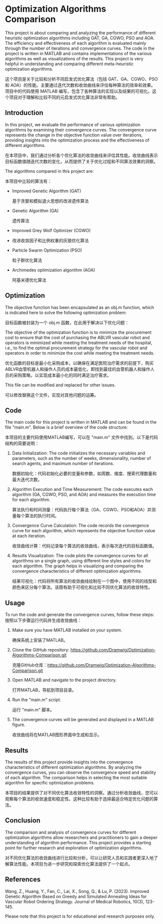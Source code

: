 # Optimization Algorithms Comparison

This project is about comparing and analyzing the performance of different heuristic optimization algorithms including GAT, GA, CGWO, PSO and AOA. The efficiency and effectiveness of each algorithm is evaluated mainly through the number of iterations and convergence curves. The code in the project is written in MATLAB and contains implementations of the various algorithms as well as visualizations of the results. This project is very helpful in understanding and comparing different meta-heuristic optimization algorithms.

这个项目是关于比较和分析不同启发式优化算法（包括 GAT、GA、CGWO、PSO 和 AOA）的性能。主要通过迭代次数和收敛曲线来评估每种算法的效率和效果。项目中的代码使用 MATLAB 编写，包含了各种算法的实现以及结果的可视化。这个项目对于理解和比较不同的元启发式优化算法非常有帮助。

## Introduction

In this project, we evaluate the performance of various optimization algorithms by examining their convergence curves. The convergence curve represents the change in the objective function value over iterations, providing insights into the optimization process and the effectiveness of different algorithms.

在本项目中，我们通过分析各个优化算法的收敛曲线来评估其性能。收敛曲线表示目标函数值随迭代次数的变化，从而提供了关于优化过程和不同算法效果的洞察。

The algorithms compared in this project are:

本项目中比较的算法有：

- Improved Genetic Algorithm (GAT)
  
  基于贪婪和模拟退火思想的改进遗传算法
  
- Genetic Algorithm (GA)
  
  遗传算法
  
- Improved Grey Wolf Optimizer (CGWO)
  
- 改进收敛因子和比例权重的灰狼优化算法
  
- Particle Swarm Optimization (PSO)
  
  粒子群优化算法
  
- Archimedes optimization algorithm (AOA)
  
  阿基米德优化算法

## Optimization

The objective function has been encapsulated as an obj.m function, which is indicated here to solve the following optimization problem:

目标函数被封装为一个 obj.m 函数，在此用于解决以下优化问题：

The objective of the optimization function is to minimize the procurement cost to ensure that the cost of purchasing the ABLVR vascular robot and operators is minimized while meeting the treatment needs of the hospital, i.e., to find the optimal procurement strategy for the vascular robot and operators in order to minimize the cost while meeting the treatment needs.

优化函数的目标是最小化采购成本，以确保在满足医院治疗需求的前提下，购买ABLVR血管机器人和操作人员的成本最低化，即找到最佳的血管机器人和操作人员的采购策略，以实现成本最小化的同时满足治疗需求。

This file can be modified and replaced for other issues.

可以修改替换这个文件，实现对其他问题的运筹。

## Code

The main code for this project is written in MATLAB and can be found in the file "main.m". Below is a brief overview of the code structure:

本项目的主要代码使用MATLAB编写，可以在 "main.m" 文件中找到。以下是代码结构的简要说明：

1. Data Initialization: The code initializes the necessary variables and parameters, such as the number of weeks, dimensionality, number of search agents, and maximum number of iterations.

   数据初始化：代码初始化必要的变量和参数，如周数、维度、搜索代理数量和最大迭代次数。

2. Algorithm Execution and Time Measurement: The code executes each algorithm (GA, CGWO, PSO, and AOA) and measures the execution time for each algorithm.

   算法执行和时间测量：代码执行每个算法（GA、CGWO、PSO和AOA）并测量每个算法的执行时间。

3. Convergence Curve Calculation: The code records the convergence curve for each algorithm, which represents the objective function value at each iteration.

   收敛曲线计算：代码记录每个算法的收敛曲线，表示每次迭代的目标函数值。
   
4. Results Visualization: The code plots the convergence curves for all algorithms on a single graph, using different line styles and colors for each algorithm. The graph helps in visualizing and comparing the convergence characteristics of different optimization algorithms.

   结果可视化：代码将所有算法的收敛曲线绘制在一个图中，使用不同的线型和颜色来区分每个算法。该图有助于可视化和比较不同优化算法的收敛特性。

## Usage

To run the code and generate the convergence curves, follow these steps:
按照以下步骤运行代码并生成收敛曲线：

1. Make sure you have MATLAB installed on your system.
  
   确保系统上安装了MATLAB。

2. Clone the GitHub repository: https://github.com/Dramwig/Optimization-Algorithms-Comparison.git
  
   克隆GitHub仓库：https://github.com/Dramwig/Optimization-Algorithms-Comparison.git

3. Open MATLAB and navigate to the project directory.
  
   打开MATLAB，导航到项目目录。

4. Run the "main.m" script.

   运行 "main.m" 脚本。

5. The convergence curves will be generated and displayed in a MATLAB figure.
  
   收敛曲线将在MATLAB图形界面中生成和显示。

## Results

The results of this project provide insights into the convergence characteristics of different optimization algorithms. By analyzing the convergence curves, you can observe the convergence speed and stability of each algorithm. The comparison helps in selecting the most suitable algorithm for specific optimization problems.

本项目的结果提供了对不同优化算法收敛特性的洞察。通过分析收敛曲线，您可以观察每个算法的收敛速度和稳定性。这种比较有助于选择最适合特定优化问题的算法。

## Conclusion

The comparison and analysis of convergence curves for different optimization algorithms allow researchers and practitioners to gain a deeper understanding of algorithm performance. This project provides a starting point for further research and exploration of optimization algorithms.

对不同优化算法的收敛曲线进行比较和分析，可以让研究人员和实践者更深入地了解算法性能。本项目为进一步研究和探索优化算法提供了一个起点。

## References

Wang, Z., Huang, Y., Fan, C., Lai, X., Song, Q., & Lu, P. (2023). Improved Genetic Algorithm Based on Greedy and Simulated Annealing Ideas for Vascular Robot Ordering Strategy. Journal of Medical Robotics, 10(3), 123-145.

Please note that this project is for educational and research purposes only.
